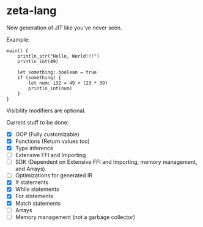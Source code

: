 # zeta-lang
New generation of JIT like you've never seen.

Example:

```
main() {
    println_str("Hello, World!!!")
    println_int(49)

    let something: boolean = true
    if (something) {
        let num: i32 = 49 + (23 * 39)
        println_int(num)
    }
}
```

Visibility modifiers are optional.

Current stuff to be done:
- [x] OOP (Fully customizable)
- [x] Functions (Return values too)
- [x] Type inference
- [ ] Extensive FFI and Importing
- [ ] SDK (Dependent on Extensive FFI and Importing, memory management, and Arrays)
- [ ] Optimizations for generated IR
- [x] If statements
- [x] While statements
- [x] For statements
- [x] Match statements
- [ ] Arrays
- [ ] Memory management (not a garbage collector)
